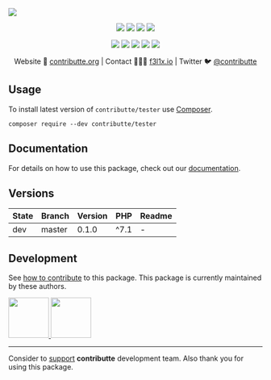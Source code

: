 ![](https://heatbadger.now.sh/github/readme/contributte/tester/)

<p align=center>
  <a href="https://github.com/contributte/tester/actions"><img src="https://badgen.net/github/checks/contributte/tester/master?cache=300"></a>
  <a href="https://coveralls.io/r/contributte/tester"><img src="https://badgen.net/coveralls/c/github/contributte/tester?cache=300"></a>
  <a href="https://packagist.org/packages/contributte/tester"><img src="https://badgen.net/packagist/dm/contributte/tester"></a>
  <a href="https://packagist.org/packages/contributte/tester"><img src="https://badgen.net/packagist/v/contributte/tester"></a>
</p>
<p align=center>
  <a href="https://packagist.org/packages/contributte/tester"><img src="https://badgen.net/packagist/php/contributte/tester"></a>
  <a href="https://github.com/contributte/tester"><img src="https://badgen.net/github/license/contributte/tester"></a>
  <a href="https://bit.ly/ctteg"><img src="https://badgen.net/badge/support/gitter/cyan"></a>
  <a href="https://bit.ly/cttfo"><img src="https://badgen.net/badge/support/forum/yellow"></a>
  <a href="https://contributte.org/partners.html"><img src="https://badgen.net/badge/sponsor/donations/F96854"></a>
</p>

<p align=center>
Website 🚀 <a href="https://contributte.org">contributte.org</a> | Contact 👨🏻‍💻 <a href="https://f3l1x.io">f3l1x.io</a> | Twitter 🐦 <a href="https://twitter.com/contributte">@contributte</a>
</p>

## Usage

To install latest version of `contributte/tester` use [Composer](https://getcomposer.com).

```
composer require --dev contributte/tester
```

## Documentation

For details on how to use this package, check out our [documentation](.docs).

## Versions

| State  | Branch | Version    | PHP  |Readme |
|--------|--------|------------|------|-------|
| dev    | master | 0.1.0      | ^7.1 |-      |

## Development

See [how to contribute](https://contributte.org) to this package. This package is currently maintained by these authors.

<a href="https://github.com/f3l1x">
    <img width="80" height="80" src="https://avatars2.githubusercontent.com/u/538058?v=3&s=80">
</a>

<a href="https://github.com/vody105">
    <img width="80" height="80" src="https://avatars2.githubusercontent.com/u/22433893?v=3&s=80">
</a>

-----

Consider to [support](https://contributte.org/partners) **contributte** development team.
Also thank you for using this package.
